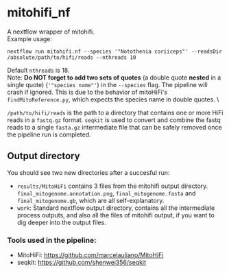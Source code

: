 # mitohifi_nf

A nextflow wrapper of mitohifi. \
Example usage:

```
nextflow run mitohifi.nf --species '"Notothenia coriiceps"' --readsDir /absolute/path/to/hifi/reads --nthreads 10
```
Default `nthreads` is 18. \
Note: **Do NOT forget to add two sets of quotes** (a double quote **nested** in a single quote) (`'"species name"'`) in the `--species` flag. The pipeline will crash if ignored. This is due to the behavior of mitoHiFi's `findMitoReference.py`, which expects the species name in double quotes. \

`/path/to/hifi/reads` is the path to a directory that contains one or more HiFi reads in a `fastq.gz` format. `seqkit` is used to convert and combine the fastq reads to a single `fasta.gz` intermediate file that can be safely removed once the pipeline run is completed. 

## Output directory
You should see two new directories after a succesful run: 
- `results/MitoHiFi` contains 3 files from the mitohifi output directory. `final_mitogenome.annotation.png`, `final_mitogenome.fasta` and `final_mitogenome.gb`, which are all self-explanatory.
- `work`: Standard nextflow output directory, contains all the intermediate process outputs, and also all the files of mitohifi output, if you want to dig deeper into the output files.


### Tools used in the pipeline:
- MitoHiFi: https://github.com/marcelauliano/MitoHiFi
- seqkit: https://github.com/shenwei356/seqkit
 
